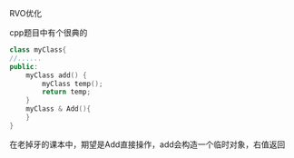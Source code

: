 RVO优化

cpp题目中有个很典的

```cpp
class myClass{
//......
public:
	myClass add() {
		myClass temp();
		return temp;
	}
	myClass & Add(){
	}
}
```

在老掉牙的课本中，期望是Add直接操作，add会构造一个临时对象，右值返回
